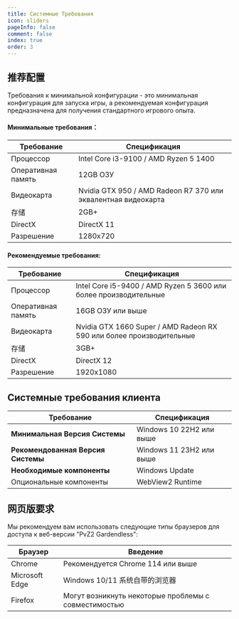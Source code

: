 ```yaml
---
title: Системные Требования
icon: sliders
pageInfo: false
comment: false
index: true
order: 3
---
```


## 推荐配置

Требования к минимальной конфигурации - это минимальная конфигурация для запуска игры, а рекомендуемая конфигурация предназначена для получения стандартного игрового опыта.

#### Минимальные требования：

| Требование         | Спецификация                                                  |
| ------------------ | ------------------------------------------------------------- |
| Процессор          | Intel Core i3-9100 / AMD Ryzen 5 1400                         |
| Оперативная память | 12GB ОЗУ                                                      |
| Видеокарта         | Nvidia GTX 950 / AMD Radeon R7 370 или эквалентная видеокарта |
| 存储                 | 2GB+                                                          |
| DirectX            | DirectX 11                                                    |
| Разрешение         | 1280x720                                                      |

#### Рекомендуемые требования:

| Требование         | Спецификация                                                         |
| ------------------ | -------------------------------------------------------------------- |
| Процессор          | Intel Core i5-9400 / AMD Ryzen 5 3600 или более производительные     |
| Оперативная память | 16GB ОЗУ или выше                                                    |
| Видеокарта         | Nvidia GTX 1660 Super / AMD Radeon RX 590 или более производительные |
| 存储                 | 3GB+                                                                 |
| DirectX            | DirectX 12                                                           |
| Разрешение         | 1920x1080                                                            |

## Системные требования клиента

| Требование                         | Спецификация             |
| ---------------------------------- | ------------------------ |
| **Минимальная Версия Системы**     | Windows 10 22H2 или выше |
| **Рекомендованная Версия Системы** | Windows 11 23H2 или выше |
| **Необходимые компоненты**         | Windows Update           |
| Опциональные компоненты            | WebView2 Runtime         |

## 网页版要求

Мы рекомендуем вам использовать следующие типы браузеров для доступа к веб-версии "PvZ2 Gardendless":

| Браузер        | Введение                                             |
| -------------- | ---------------------------------------------------- |
| Chrome         | Рекомендуется Chrome 114 или выше                    |
| Microsoft Edge | Windows 10/11 系统自带的浏览器                               |
| Firefox        | Могут возникнуть некоторые проблемы с совместимостью |
